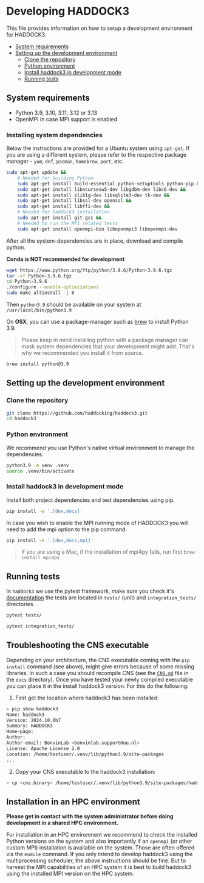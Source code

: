 # Developing HADDOCK3

This file provides information on how to setup a development environment for HADDOCK3.

- [System requirements](#system-requirements)
- [Setting up the development environment](#setting-up-the-development-environment)
  - [Clone the repository](#clone-the-repository)
  - [Python environment](#python-environment)
  - [Install haddock3 in development mode](#install-haddock3-in-development-mode)
  - [Running tests](#running-tests)

## System requirements

- Python 3.9, 3.10, 3.11, 3.12 or 3.13
- OpenMPI in case MPI support is enabled

### Installing system dependencies

Below the instructions are provided for a Ubuntu system using `apt-get`. If you are using a different system, please refer to the respective package manager - `yum`, `dnf`, `pacman`, `homebrew`, `port`, etc.

```bash
sudo apt-get update &&
    # Needed for building Python
    sudo apt-get install build-essential python-setuptools python-pip &&
    sudo apt-get install libncursesw5-dev libgdbm-dev libc6-dev &&
    sudo apt-get install zlib1g-dev libsqlite3-dev tk-dev &&
    sudo apt-get install libssl-dev openssl &&
    sudo apt-get install libffi-dev &&
    # Needed for haddock3 installation
    sudo apt-get install git gcc &&
    # Needed to run the MPI related tests
    sudo apt-get install openmpi-bin libopenmpi3 libopenmpi-dev
```

After all the system-dependencies are in place, download and compile python.

**Conda is NOT recommended for development**

```bash
wget https://www.python.org/ftp/python/3.9.6/Python-3.9.6.tgz
tar -xf Python-3.9.6.tgz
cd Python-3.9.6
./configure --enable-optimizations
sudo make altinstall -j 8
```

Then `python3.9` should be available on your system at `/usr/local/bin/python3.9`

On **OSX**, you can use a package-manager such as [brew](https://brew.sh) to install Python 3.9.

> Please keep in mind installing python with a package manager can mask system dependencies that your development might add. That's why we recommended you install it from source.

```bash
brew install python@3.9
```

## Setting up the development environment

### Clone the repository

```bash
git clone https://github.com/haddocking/haddock3.git
cd haddock3
```

### Python environment

We recommend you use Python's native virtual environment to manage the dependencies.

```bash
python3.9 -m venv .venv
source .venv/bin/activate
```

### Install haddock3 in development mode

Install both project dependencies and test dependencies using pip.

```bash
pip install -e '.[dev,docs]'
```

In case you wish to enable the MPI running mode of HADDOCK3 you will need to add the mpi option to the pip command:

```bash
pip install -e '.[dev,docs,mpi]'
```

> If you are using a Mac, if the installation of mpi4py fails, run first `brew install mpi4py`

## Running tests

In `haddock3` we use the pytest framework, make sure you check it's [documentation](https://docs.pytest.org/en/6.2.x/contents.html) the tests are located in `tests/` (unit) and `integration_tests/` directories.

```bash
pytest tests/
```

```bash
pytest integration_tests/
```

## Troubleshooting the CNS executable

Depending on your architecture, the CNS executable coming with the `pip install` command (see above), might give errors because of some missing libraries.
In such a case you should recompile CNS (see the [`CNS.md`](docs/CNS.md) file in the `docs` directory). Once you have tested your newly compiled executable you can place it in the install haddock3 version. For this do the following:

1) First get the location where haddock3 has been installed:

```bash
> pip show haddock3
Name: haddock3
Version: 2024.10.0b7
Summary: HADDOCK3
Home-page: 
Author: 
Author-email: BonvinLab <bonvinlab.support@uu.nl>
License: Apache License 2.0
Location: /home/testuser/.venv/lib/python3.9/site-packages
...
```

2) Copy your CNS executable to the haddock3 installation:

```bash
> cp <cns.binary> /home/testuser/.venv/lib/python3.9/site-packages/haddock/bin/cns
```

## Installation in an HPC environment

**Please get in contact with the system administrator before doing development in a shared HPC environment.**

For installation in an HPC environment we recommend to check the installed Python versions on the system and also importantly if an `openmpi` (or other custom MPI) installation is available on the system.
Those are often offered via the `module` command.
If you only intend to develop haddock3 using the multiprocessing scheduler, the above instructions should be fine. But to harvest the MPI capabilities of an HPC system it is best to build haddock3 using the installed MPI version on the HPC system.
